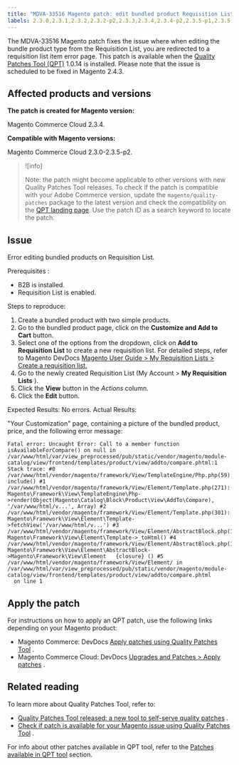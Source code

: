 ```yaml
---
title: "MDVA-33516 Magento patch: edit bundled product Requisition List error"
labels: 2.3.0,2.3.1,2.3.2,2.3.2-p2,2.3.3,2.3.4,2.3.4-p2,2.3.5-p1,2.3.5-p2,QPT 1.0.14,Magento Commerce Cloud,bundle options,error,support tools
---
```


The MDVA-33516 Magento patch fixes the issue where when editing the bundle product type from the Requisition List, you are redirected to a requisition list item error page. This patch is available when the [Quality Patches Tool (QPT)](https://support.magento.com/hc/en-us/articles/360047139492) 1.0.14 is installed. Please note that the issue is scheduled to be fixed in Magento 2.4.3.

## Affected products and versions

 **The patch is created for Magento version:** 

Magento Commerce Cloud 2.3.4.

 **Compatible with Magento versions:** 

Magento Commerce Cloud 2.3.0-2.3.5-p2.

>![info]
>
 >Note: the patch might become applicable to other versions with new Quality Patches Tool releases. To check if the patch is compatible with your Adobe Commerce version, update the `magento/quality-patches` package to the latest version and check the compatibility on the [QPT landing page](https://devdocs.magento.com/quality-patches/tool.html#patch-grid). Use the patch ID as a search keyword to locate the patch.

## Issue

Error editing bundled products on Requisition List.

 <span class="wysiwyg-underline">Prerequisites</span> :

* B2B is installed.
* Requisition List is enabled.

 <span class="wysiwyg-underline">Steps to reproduce:</span> 

1. Create a bundled product with two simple products.
1. Go to the bundled product page, click on the **Customize and Add to Cart** button.
1. Select one of the options from the dropdown, click on **Add to Requisition List** to create a new requisition list. For detailed steps, refer to Magento DevDocs [Magento User Guide > My Requisition Lists > Create a requisition list.](https://docs.magento.com/user-guide/customers/account-dashboard-requisition-lists.html#create-a-requisition-list) 
1. Go to the newly created Requisition List (My Account > **My Requisition Lists** ).
1. Click the **View** button in the *Actions* column.
1. Click the **Edit** button.

 <span class="wysiwyg-underline">Expected Results:</span> No errors. <span class="wysiwyg-underline">Actual Results:</span> 

"Your Customization" page, containing a picture of the bundled product, price, and the following error message:

```clike
Fatal error: Uncaught Error: Call to a member function isAvailableForCompare() on null in /var/www/html/var/view_preprocessed/pub/static/vendor/magento/module-catalog/view/frontend/templates/product/view/addto/compare.phtml:1 Stack trace: #0 /var/www/html/vendor/magento/framework/View/TemplateEngine/Php.php(59): include() #1 /var/www/html/vendor/magento/framework/View/Element/Template.php(271): Magento\Framework\View\TemplateEngine\Php->render(Object(Magento\Catalog\Block\Product\View\AddTo\Compare), '/var/www/html/v...', Array) #2 /var/www/html/vendor/magento/framework/View/Element/Template.php(301): Magento\Framework\View\Element\Template->fetchView('/var/www/html/v...') #3 /var/www/html/vendor/magento/framework/View/Element/AbstractBlock.php(1099): Magento\Framework\View\Element\Template->_toHtml() #4 /var/www/html/vendor/magento/framework/View/Element/AbstractBlock.php(1103): Magento\Framework\View\Element\AbstractBlock->Magento\Framework\View\Element   {closure} () #5 /var/www/html/vendor/magento/framework/View/Element/ in /var/www/html/var/view_preprocessed/pub/static/vendor/magento/module-catalog/view/frontend/templates/product/view/addto/compare.phtml
  on line 1
```

## Apply the patch

For instructions on how to apply an QPT patch, use the following links depending on your Magento product:

* Magento Commerce: DevDocs [Apply patches using Quality Patches Tool](https://devdocs.magento.com/guides/v2.4/comp-mgr/patching/mqp.html) .
* Magento Commerce Cloud: DevDocs [Upgrades and Patches > Apply patches](https://devdocs.magento.com/cloud/project/project-patch.html) .

## Related reading

To learn more about Quality Patches Tool, refer to:

* [Quality Patches Tool released: a new tool to self-serve quality patches](https://support.magento.com/hc/en-us/articles/360047139492) .
* [Check if patch is available for your Magento issue using Quality Patches Tool](https://support.magento.com/hc/en-us/articles/360047125252) .

For info about other patches available in QPT tool, refer to the [Patches available in QPT tool](https://support.magento.com/hc/en-us/sections/360010506631-Patches-available-in-QPT-tool-) section.